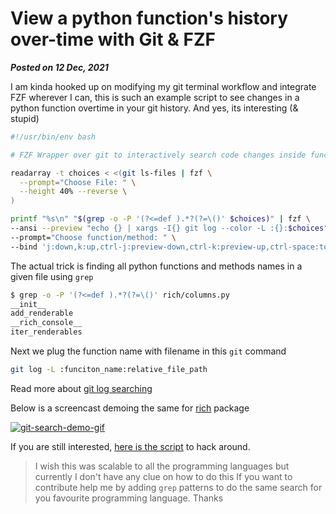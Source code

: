 # View a python function's history over-time with Git & FZF
**_Posted on 12 Dec, 2021_**

I am kinda hooked up on modifying my git terminal workflow and integrate FZF wherever I can, this is such an example script to see changes in a python function overtime in your git history. And yes, its interesting (& stupid) 

```bash
#!/usr/bin/env bash

# FZF Wrapper over git to interactively search code changes inside functions

readarray -t choices < <(git ls-files | fzf \
  --prompt="Choose File: " \
  --height 40% --reverse \
)

printf "%s\n" "$(grep -o -P '(?<=def ).*?(?=\()' $choices)" | fzf \
--ansi --preview "echo {} | xargs -I{} git log --color -L :{}:$choices" \
--prompt="Choose function/method: " \
--bind 'j:down,k:up,ctrl-j:preview-down,ctrl-k:preview-up,ctrl-space:toggle-preview' --preview-window right:60% \

```

The actual trick is finding all python functions and methods names in a given file using `grep`

```bash
$ grep -o -P '(?<=def ).*?(?=\()' rich/columns.py
__init__
add_renderable
__rich_console__
iter_renderables
```

Next we plug the function name with filename in this `git` command

```bash
git log -L :funciton_name:relative_file_path
```

Read more about [git log searching](https://git-scm.com/book/en/v2/Git-Tools-Searching)

Below is a screencast demoing the same for [rich](https://github.com/willmcgugan/rich) package

[![git-search-demo-gif](https://ik.imagekit.io/bhupesh/blog_content_pics/git-search-demo__1Kr8lRP_.gif?updatedAt=1639324374192)](https://ik.imagekit.io/bhupesh/blog_content_pics/git-search-demo__1Kr8lRP_.gif?updatedAt=1639324374192)

If you are still interested, [here is the script](https://github.com/Bhupesh-V/.Varshney/blob/master/scripts/git/git-search) to hack around.

> I wish this was scalable to all the programming languages but currently I don't have any clue on how to do this
If you want to contribute help me by adding `grep` patterns to do the same search for you favourite programming language. Thanks

